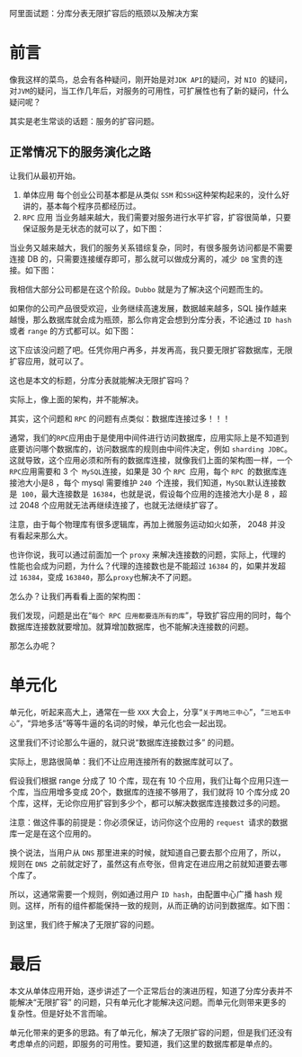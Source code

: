 阿里面试题：分库分表无限扩容后的瓶颈以及解决方案

# 前言

像我这样的菜鸟，总会有各种疑问，刚开始是对` JDK API `的疑问，对 `NIO `的疑问，对` JVM `的疑问，当工作几年后，对服务的可用性，可扩展性也有了新的疑问，什么疑问呢？

其实是老生常谈的话题：服务的扩容问题。

## 正常情况下的服务演化之路

让我们从最初开始。

1. 单体应用 每个创业公司基本都是从类似 `SSM` 和` SSH `这种架构起来的，没什么好讲的，基本每个程序员都经历过。
2. `RPC` 应用 当业务越来越大，我们需要对服务进行水平扩容，扩容很简单，只要保证服务是无状态的就可以了，如下图：

当业务又越来越大，我们的服务关系错综复杂，同时，有很多服务访问都是不需要连接 DB 的，只需要连接缓存即可，那么就可以做成分离的，减少` DB` 宝贵的连接。如下图：

我相信大部分公司都是在这个阶段。`Dubbo` 就是为了解决这个问题而生的。

如果你的公司产品很受欢迎，业务继续高速发展，数据越来越多，SQL 操作越来越慢，那么数据库就会成为瓶颈，那么你肯定会想到分库分表，不论通过 `ID hash `或者 `range` 的方式都可以。如下图：

这下应该没问题了吧。任凭你用户再多，并发再高，我只要无限扩容数据库，无限扩容应用，就可以了。

这也是本文的标题，分库分表就能解决无限扩容吗？

实际上，像上面的架构，并不能解决。

其实，这个问题和 `RPC` 的问题有点类似：数据库连接过多！！！

通常，我们的` RPC `应用由于是使用中间件进行访问数据库，应用实际上是不知道到底要访问哪个数据库的，访问数据库的规则由中间件决定，例如 `sharding JDBC`。这就导致，这个应用必须和所有的数据库连接，就像我们上面的架构图一样，一个` RPC `应用需要和 3 个` MySQL`连接，如果是 30 个 `RPC `应用，每个 `RPC `的数据库连接池大小是8 ，每个 mysql 需要维护 `240 `个连接，我们知道，`MySQL`默认连接数是` 100`，最大连接数是` 16384`，也就是说，假设每个应用的连接池大小是 8 ，超过 2048 个应用就无法再继续连接了，也就无法继续扩容了。

注意，由于每个物理库有很多逻辑库，再加上微服务运动如火如荼， 2048 并没有看起来那么大。

也许你说，我可以通过前面加一个 `proxy` 来解决连接数的问题，实际上，代理的性能也会成为问题，为什么？代理的连接数也是不能超过 `16384` 的，如果并发超过 `16384`，变成 `163840`，那么` proxy `也解决不了问题。

怎么办？让我们再看看上面的架构图：

我们发现，问题是出在“`每个 RPC 应用都要连所有的库`”，导致扩容应用的同时，每个数据库连接数就要增加。就算增加数据库，也不能解决连接数的问题。

那怎么办呢？

# 单元化

单元化，听起来高大上，通常在一些 `XXX` 大会上，分享“`关于两地三中心`”，“`三地五中心`”，“异地多活”等等牛逼的名词的时候，单元化也会一起出现。

这里我们不讨论那么牛逼的，就只说“数据库连接数过多” 的问题。

实际上，思路很简单：我们不让应用连接所有的数据库就可以了。

假设我们根据 range 分成了 10 个库，现在有 10 个应用，我们让每个应用只连一个库，当应用增多变成 20个，数据库的连接不够用了，我们就将 10 个库分成 20 个库，这样，无论你应用扩容到多少个，都可以解决数据库连接数过多的问题。

注意：做这件事的前提是：你必须保证，访问你这个应用的 `request `请求的数据库一定是在这个应用的。

换个说法，当用户从 `DNS` 那里进来的时候，就知道自己要去那个应用了，所以，规则在 `DNS `之前就定好了，虽然这有点夸张，但肯定在进应用之前就知道要去哪个库了。

所以，这通常需要一个规则，例如通过用户 `ID hash`，由配置中心广播 hash 规则。这样，所有的组件都能保持一致的规则，从而正确的访问到数据库。如下图：

到这里，我们终于解决了无限扩容的问题。

# 最后

本文从单体应用开始，逐步讲述了一个正常后台的演进历程，知道了分库分表并不能解决“无限扩容” 的问题，只有单元化才能解决这问题。而单元化则带来更多的复杂性。但是好处不言而喻。

单元化带来的更多的思路。有了单元化，解决了无限扩容的问题，但是我们还没有考虑单点的问题，即服务的可用性。要知道，我们这里的数据库都是单点的。

